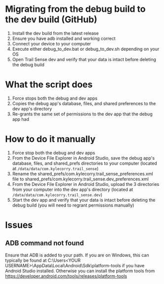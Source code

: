 # Migrating from the debug build to the dev build (GitHub)
1. Install the dev build from the latest release
2. Ensure you have adb installed and working correct
3. Connect your device to your computer
4. Execute either debug_to_dev.bat or debug_to_dev.sh depending on your OS
5. Open Trail Sense dev and verify that your data is intact before deleting the debug build

# What the script does
1. Force stops both the debug and dev apps
2. Copies the debug app's database, files, and shared preferences to the dev app's directory
3. Re-grants the same set of permissions to the dev app that the debug app had

# How to do it manually
1. Force stop both the debug and dev apps
2. From the Device File Explorer in Android Studio, save the debug app's database, files, and shared_prefs directories to your computer (located at `/data/data/com.kylecorry.trail_sense`)
3. Rename the shared_prefs/com.kylecorry.trail_sense_preferences.xml file to shared_prefs/com.kylecorry.trail_sense.dev_preferences.xml
4. From the Device File Explorer in Android Studio, upload the 3 directories from your computer into the dev app's directory (located at `/data/data/com.kylecorry.trail_sense.dev`)
5. Start the dev app and verify that your data is intact before deleting the debug build (you will need to regrant permissions manually)

# Issues
## ADB command not found
Ensure that ADB is added to your path. If you are on Windows, this can typically be found at C:\Users\<YOUR USERNAME>\AppData\Local\Android\Sdk\platform-tools if you have Android Studio installed.
Otherwise you can install the platform tools from https://developer.android.com/tools/releases/platform-tools